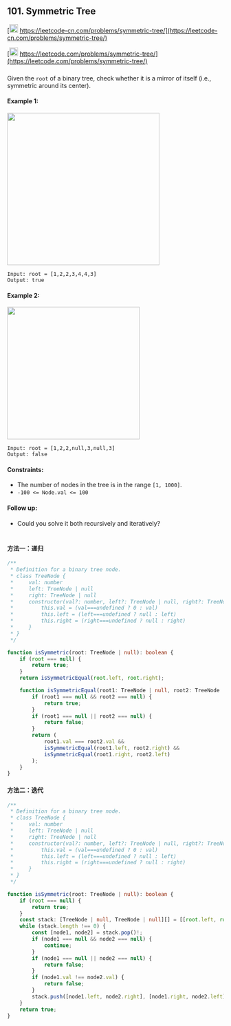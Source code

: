 ## 101. Symmetric Tree

[<img src="https://static.leetcode-cn.com/cn-mono-assets/production/assets/logo-dark-cn.c42314a8.svg" height="20" /> https://leetcode-cn.com/problems/symmetric-tree/](https://leetcode-cn.com/problems/symmetric-tree/)

[<img src="https://assets.leetcode.com/static_assets/public/webpack_bundles/images/logo-dark.e99485d9b.svg" height="20"/> https://leetcode.com/problems/symmetric-tree/](https://leetcode.com/problems/symmetric-tree/)

###

Given the `root` of a binary tree, check whether it is a mirror of itself (i.e., symmetric around its center).

#### Example 1:

<img src="https://assets.leetcode.com/uploads/2021/02/19/symtree1.jpg" width="354" />

```
Input: root = [1,2,2,3,4,4,3]
Output: true
```

#### Example 2:

<img src="https://assets.leetcode.com/uploads/2021/02/19/symtree2.jpg"  width="308" />

```
Input: root = [1,2,2,null,3,null,3]
Output: false
```

#### Constraints:

-   The number of nodes in the tree is in the range `[1, 1000]`.
-   `-100 <= Node.val <= 100`

#### Follow up:

-   Could you solve it both recursively and iteratively?

#

#### 方法一：递归

```ts
/**
 * Definition for a binary tree node.
 * class TreeNode {
 *     val: number
 *     left: TreeNode | null
 *     right: TreeNode | null
 *     constructor(val?: number, left?: TreeNode | null, right?: TreeNode | null) {
 *         this.val = (val===undefined ? 0 : val)
 *         this.left = (left===undefined ? null : left)
 *         this.right = (right===undefined ? null : right)
 *     }
 * }
 */

function isSymmetric(root: TreeNode | null): boolean {
    if (root === null) {
        return true;
    }
    return isSymmetricEqual(root.left, root.right);

    function isSymmetricEqual(root1: TreeNode | null, root2: TreeNode | null): boolean {
        if (root1 === null && root2 === null) {
            return true;
        }
        if (root1 === null || root2 === null) {
            return false;
        }
        return (
            root1.val === root2.val &&
            isSymmetricEqual(root1.left, root2.right) &&
            isSymmetricEqual(root1.right, root2.left)
        );
    }
}
```

#### 方法二：迭代

```ts
/**
 * Definition for a binary tree node.
 * class TreeNode {
 *     val: number
 *     left: TreeNode | null
 *     right: TreeNode | null
 *     constructor(val?: number, left?: TreeNode | null, right?: TreeNode | null) {
 *         this.val = (val===undefined ? 0 : val)
 *         this.left = (left===undefined ? null : left)
 *         this.right = (right===undefined ? null : right)
 *     }
 * }
 */

function isSymmetric(root: TreeNode | null): boolean {
    if (root === null) {
        return true;
    }
    const stack: [TreeNode | null, TreeNode | null][] = [[root.left, root.right]];
    while (stack.length !== 0) {
        const [node1, node2] = stack.pop()!;
        if (node1 === null && node2 === null) {
            continue;
        }
        if (node1 === null || node2 === null) {
            return false;
        }
        if (node1.val !== node2.val) {
            return false;
        }
        stack.push([node1.left, node2.right], [node1.right, node2.left]);
    }
    return true;
}
```
